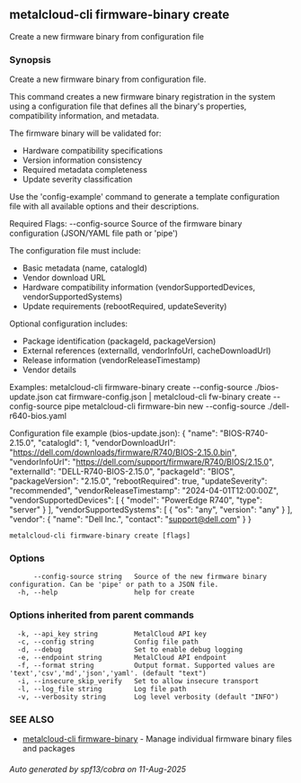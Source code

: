 ## metalcloud-cli firmware-binary create

Create a new firmware binary from configuration file

### Synopsis

Create a new firmware binary from configuration file.

This command creates a new firmware binary registration in the system using a configuration
file that defines all the binary's properties, compatibility information, and metadata.

The firmware binary will be validated for:
- Hardware compatibility specifications
- Version information consistency
- Required metadata completeness
- Update severity classification

Use the 'config-example' command to generate a template configuration file with all
available options and their descriptions.

Required Flags:
  --config-source    Source of the firmware binary configuration (JSON/YAML file path or 'pipe')

The configuration file must include:
- Basic metadata (name, catalogId)
- Vendor download URL
- Hardware compatibility information (vendorSupportedDevices, vendorSupportedSystems)
- Update requirements (rebootRequired, updateSeverity)

Optional configuration includes:
- Package identification (packageId, packageVersion)
- External references (externalId, vendorInfoUrl, cacheDownloadUrl)
- Release information (vendorReleaseTimestamp)
- Vendor details

Examples:
  metalcloud-cli firmware-binary create --config-source ./bios-update.json
  cat firmware-config.json | metalcloud-cli fw-binary create --config-source pipe
  metalcloud-cli firmware-bin new --config-source ./dell-r640-bios.yaml

Configuration file example (bios-update.json):
{
  "name": "BIOS-R740-2.15.0",
  "catalogId": 1,
  "vendorDownloadUrl": "https://dell.com/downloads/firmware/R740/BIOS-2.15.0.bin",
  "vendorInfoUrl": "https://dell.com/support/firmware/R740/BIOS/2.15.0",
  "externalId": "DELL-R740-BIOS-2.15.0",
  "packageId": "BIOS",
  "packageVersion": "2.15.0",
  "rebootRequired": true,
  "updateSeverity": "recommended",
  "vendorReleaseTimestamp": "2024-04-01T12:00:00Z",
  "vendorSupportedDevices": [
    {
      "model": "PowerEdge R740",
      "type": "server"
    }
  ],
  "vendorSupportedSystems": [
    {
      "os": "any",
      "version": "any"
    }
  ],
  "vendor": {
    "name": "Dell Inc.",
    "contact": "support@dell.com"
  }
}

```
metalcloud-cli firmware-binary create [flags]
```

### Options

```
      --config-source string   Source of the new firmware binary configuration. Can be 'pipe' or path to a JSON file.
  -h, --help                   help for create
```

### Options inherited from parent commands

```
  -k, --api_key string         MetalCloud API key
  -c, --config string          Config file path
  -d, --debug                  Set to enable debug logging
  -e, --endpoint string        MetalCloud API endpoint
  -f, --format string          Output format. Supported values are 'text','csv','md','json','yaml'. (default "text")
  -i, --insecure_skip_verify   Set to allow insecure transport
  -l, --log_file string        Log file path
  -v, --verbosity string       Log level verbosity (default "INFO")
```

### SEE ALSO

* [metalcloud-cli firmware-binary](metalcloud-cli_firmware-binary.md)	 - Manage individual firmware binary files and packages

###### Auto generated by spf13/cobra on 11-Aug-2025
